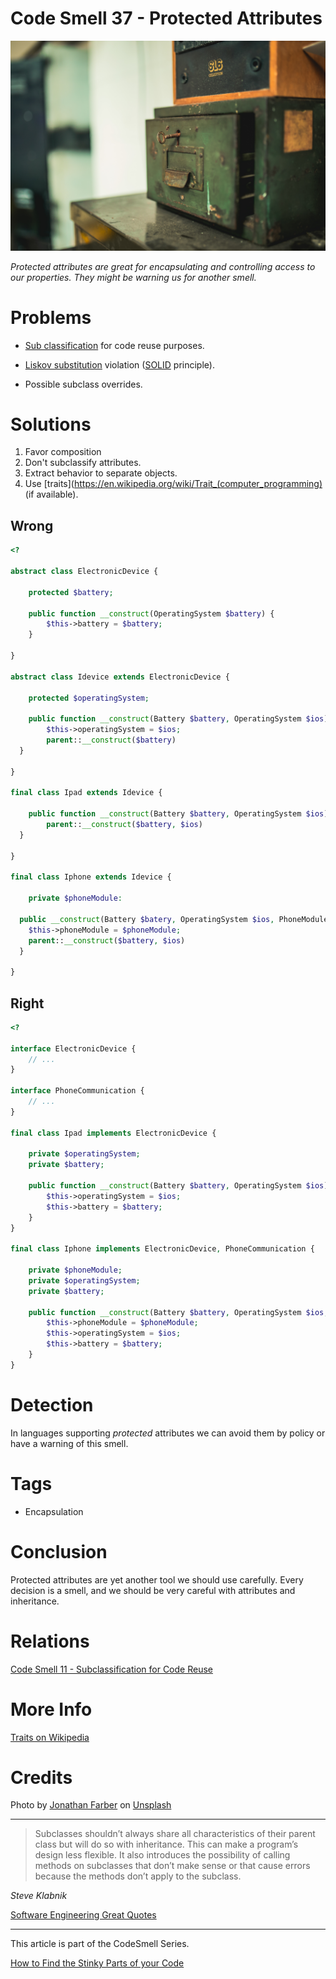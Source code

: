 # Code Smell 37 - Protected Attributes

![Code Smell 37 - Protected Attributes](Code%20Smell%2037%20-%20Protected%20Attributes.jpg)

*Protected attributes are great for encapsulating and controlling access to our properties. They might be warning us for another smell.*

# Problems

- [Sub classification](https://github.com/mcsee/Software-Design-Articles/tree/main/Articles/Code%20Smells/Code%20Smell%2011%20-%20Subclassification%20for%20Code%20Reuse/readme.md) for code reuse purposes.

- [Liskov substitution](https://en.wikipedia.org/wiki/Liskov_substitution_principle) violation ([SOLID](https://en.wikipedia.org/wiki/SOLID) principle).

- Possible subclass overrides.

# Solutions

1. Favor composition
2. Don't subclassify attributes.
3. Extract behavior to separate objects.
4. Use [traits](https://en.wikipedia.org/wiki/Trait_(computer_programming) (if available).

## Wrong

[Gist Url]: # (https://gist.github.com/mcsee/b599977d400cf92eda495f5f5011fb97)
```php
<?

abstract class ElectronicDevice {

    protected $battery;

    public function __construct(OperatingSystem $battery) {
        $this->battery = $battery;
    }

}

abstract class Idevice extends ElectronicDevice {

    protected $operatingSystem;

    public function __construct(Battery $battery, OperatingSystem $ios) {
        $this->operatingSystem = $ios;
        parent::__construct($battery)
  }

}

final class Ipad extends Idevice {

    public function __construct(Battery $battery, OperatingSystem $ios) {
        parent::__construct($battery, $ios)
  }

}

final class Iphone extends Idevice {

    private $phoneModule:
 
  public __construct(Battery $batery, OperatingSystem $ios, PhoneModule $phoneModule) {
    $this->phoneModule = $phoneModule;
    parent::__construct($battery, $ios)
  }

}
```

## Right

[Gist Url]: # (https://gist.github.com/mcsee/def8678faff1e1952e7ad43b70f1b6da)
```php
<?

interface ElectronicDevice {
    // ...
}

interface PhoneCommunication {
    // ...
}

final class Ipad implements ElectronicDevice {

    private $operatingSystem;
    private $battery;

    public function __construct(Battery $battery, OperatingSystem $ios) {
        $this->operatingSystem = $ios;
        $this->battery = $battery;
    }
}

final class Iphone implements ElectronicDevice, PhoneCommunication {

    private $phoneModule;
    private $operatingSystem;
    private $battery;

    public function __construct(Battery $battery, OperatingSystem $ios, PhoneModule $phoneModule) {
        $this->phoneModule = $phoneModule;
        $this->operatingSystem = $ios;
        $this->battery = $battery;
    }
}
```

# Detection

In languages supporting *protected* attributes we can avoid them by policy or have a warning of this smell.

# Tags

- Encapsulation

# Conclusion

Protected attributes are yet another tool we should use carefully. Every decision is a smell, and we should be very careful with attributes and inheritance.

# Relations

[Code Smell 11 - Subclassification for Code Reuse](https://github.com/mcsee/Software-Design-Articles/tree/main/Articles/Code%20Smells/Code%20Smell%2011%20-%20Subclassification%20for%20Code%20Reuse/readme.md)

# More Info

[Traits on Wikipedia](https://en.wikipedia.org/wiki/Trait_%28computer_programming%29)

# Credits

Photo by [Jonathan Farber](https://unsplash.com/@farber) on [Unsplash](https://unsplash.com/s/photos/safe-box)

* * *

> Subclasses shouldn’t always share all characteristics of their parent class but will do so with inheritance. This can make a program’s design less flexible. It also introduces the possibility of calling methods on subclasses that don’t make sense or that cause errors because the methods don’t apply to the subclass.

_Steve Klabnik_

[Software Engineering Great Quotes](https://github.com/mcsee/Software-Design-Articles/tree/main/Articles/Quotes/Software%20Engineering%20Great%20Quotes/readme.md)

* * *

This article is part of the CodeSmell Series.

[How to Find the Stinky Parts of your Code](https://github.com/mcsee/Software-Design-Articles/tree/main/Articles/Code%20Smells/How%20to%20Find%20the%20Stinky%20parts%20of%20your%20Code/readme.md)